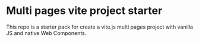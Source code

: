 # Multi pages vite project starter   
   
This repo is a starter pack for create a vite.js multi pages project with vanilla JS and native Web Components.


